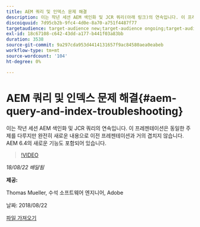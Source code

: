 ```yaml
---
title: AEM 쿼리 및 인덱스 문제 해결
description: 이는 작년 세션 AEM 색인화 및 JCR 쿼리(아래 링크)의 연속입니다. 이 프레젠테이션은 동일한 주제를 다루지만 완전히 새로운 내용으로 이전 프레젠테이션과 거의 겹치지 않습니다. AEM 6.4의 새로운 기능도 포함되어 있습니다.
discoiquuid: 7d95cb2b-9fc4-4d0e-8a70-a751f4487f77
targetaudience: target-audience new;target-audience ongoing;target-audience upgrader
exl-id: 18c67108-c642-43dd-a177-b441f03a83bb
duration: 3538
source-git-commit: 9a297cda953d4414131657f9ac84580aea0eabeb
workflow-type: tm+mt
source-wordcount: '104'
ht-degree: 0%

---
```


# AEM 쿼리 및 인덱스 문제 해결{#aem-query-and-index-troubleshooting}

이는 작년 세션 AEM 색인화 및 JCR 쿼리의 연속입니다. 이 프레젠테이션은 동일한 주제를 다루지만 완전히 새로운 내용으로 이전 프레젠테이션과 거의 겹치지 않습니다. AEM 6.4의 새로운 기능도 포함되어 있습니다.

>[!VIDEO](https://video.tv.adobe.com/v/23429/?quality=0)

*18/08/22 배달됨*

**제공:**

Thomas Mueller, 수석 소프트웨어 엔지니어, Adobe

날짜: 2018/08/22

[파일 가져오기](assets/aem-gems-aem-queryandindextroubleshooting-08222018.pdf)
<!--
[Get back to the Overview](https://helpx.adobe.com/experience-manager/kt/eseminars/gems/aem-index.html)
-->
